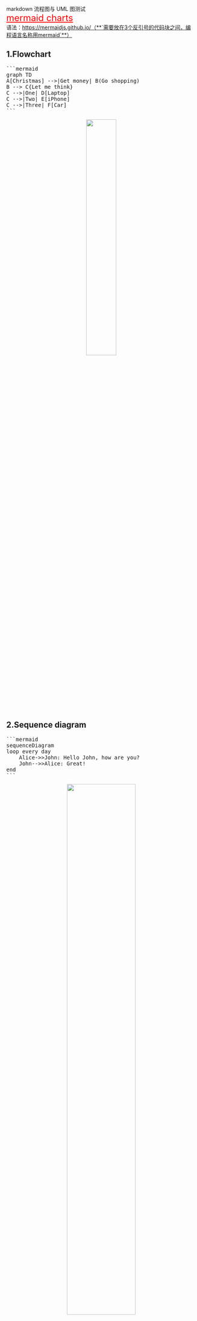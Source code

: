 markdown 流程图与 UML 图测试  
<font size=5 color="red"><u>mermaid charts</u></font>  
语法：https://mermaidjs.github.io/（**`需要放在3个反引号的代码块之间，编程语言名称用mermaid`**）

## 1.Flowchart

<div class="cnblogs_Highlighter">
<pre class="brush:sql;gutter:true;">
```mermaid
graph TD
A[Christmas] -->|Get money| B(Go shopping)
B --> C{Let me think}
C -->|One| D[Laptop]
C -->|Two| E[iPhone]
C -->|Three| F[Car]
```
</pre>
</div>

<center>
<img src="https://img2018.cnblogs.com/blog/1588269/201902/1588269-20190209212525902-1637402458.png" width="40%" />
</center>

## 2.Sequence diagram

<div class="cnblogs_Highlighter">
<pre class="brush:sql;gutter:true;">
```mermaid
sequenceDiagram
loop every day
    Alice->>John: Hello John, how are you?
    John-->>Alice: Great!
end
```
</pre>
</div>

<center>
<img src="https://img2018.cnblogs.com/blog/1588269/201902/1588269-20190209213212875-1621488365.png" width="60%" />
</center>

## 3.Gantt diagram

<div class="cnblogs_Highlighter">
<pre class="brush:sql;gutter:true;">
    ```mermaid
    gantt
    dateFormat  YYYY-MM-DD
    title Adding GANTT diagram to mermaid
    
    section A section
    Completed task            :done,    des1, 2014-01-06,2014-01-08
    Active task               :active,  des2, 2014-01-09, 3d
    Future task               :         des3, after des2, 5d
    Future task2               :         des4, after des3, 5d
    
    section Critical tasks
    Completed task in the critical line :crit, done, 2014-01-06,24h
    Implement parser and jison          :crit, done, after des1, 2d
    Create tests for parser             :crit, active, 3d
    Future task in critical line        :crit, 5d
    Create tests for renderer           :2d
    Add to mermaid                      :1d
    
    section Documentation
    Describe gantt syntax               :active, a1, after des1, 3d
    Add gantt diagram to demo page      :after a1  , 20h
    Add another diagram to demo page    :doc1, after a1  , 48h
    
    section Last section
    Describe gantt syntax               :after doc1, 3d
    Add gantt diagram to demo page      : 20h
    Add another diagram to demo page    : 48h
    ```
</pre>
</div>

<center>
<img src="https://img2018.cnblogs.com/blog/1588269/201902/1588269-20190209213131500-1953035216.png" width="80%" />
</center>

## 4.Class diagram

<div class="cnblogs_Highlighter">
<pre class="brush:sql;gutter:true;">
```mermaid
classDiagram
Class01 <|-- AveryLongClass : Cool
Class03 *-- Class04
Class05 o-- Class06
Class07 .. Class08
Class09 --> C2 : Where am i?
Class09 --* C3
Class09 --|> Class07
Class07 : equals()
Class07 : Object[] elementData
Class01 : size()
Class01 : int chimp
Class01 : int gorilla
Class08 <--> C2: Cool label
```
</pre>
</div>

<center>
<img src="https://img2018.cnblogs.com/blog/1588269/201902/1588269-20190209212857415-324879023.png" width="80%" />
</center>

### 流程图

<div class="cnblogs_Highlighter">
<pre class="brush:sql;gutter:true;">
```mermaid
graph TD
A[Christmas] -->|Get money| B(Go shopping)
B --> C{Let me think}
C -->|One| D[Laptop]
C -->|Two| E[iPhone]
C -->|Three| F[fa:fa-car Car]
```
</pre>
</div>

<center>
<img src="https://img2018.cnblogs.com/blog/1588269/201902/1588269-20190209220124911-947605232.png" width="40%" />
</center>

### 时序图

<div class="cnblogs_Highlighter">
<pre class="brush:sql;gutter:true;">
```mermaid
sequenceDiagram
A->> B: Query
B->> C: Forward query
Note right of C: Thinking...
C->> B: Response
B->> A: Forward response
```
</pre>
</div>

<center>
<img src="https://img2018.cnblogs.com/blog/1588269/201902/1588269-20190209220047108-707484005.png" width="80%" />
</center>

### 甘特

<div class="cnblogs_Highlighter">
<pre class="brush:sql;gutter:true;">
    ```mermaid
    gantt
    dateFormat  YYYY-MM-DD
    title Shop项目交付计划
    
    section 里程碑 0.1 
    数据库设计          :active,    p1, 2016-08-15, 3d
    详细设计            :           p2, after p1, 2d
    
    section 里程碑 0.2
    后端开发            :           p3, 2016-08-22, 20d
    前端开发            :           p4, 2016-08-22, 15d
    
    section 里程碑 0.3
    功能测试            :       p6, after p3, 5d
    上线               :       p7, after p6, 2d
    交付               :       p8, afterp7, 2d
    ```
</pre>
</div>

<center>
<img src="https://img2018.cnblogs.com/blog/1588269/201902/1588269-20190209220001058-1114580047.png" width="80%" />
</center>

## 扩展阅读

<center>
<img src="https://img2018.cnblogs.com/blog/1588269/201902/1588269-20190209220904542-774819487.png" width="100%" />
</center>

[详见"博客园官方博客"之"markdown 流程图与 UML 图测试"](https://www.cnblogs.com/cmt/articles/9255198.html)